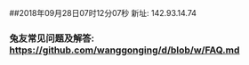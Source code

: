 ##2018年09月28日07时12分07秒 新址: 142.93.14.74
### 兔友常见问题及解答: https://github.com/wanggonging/d/blob/w/FAQ.md
